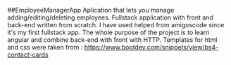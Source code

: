##EmployeeManagerApp
Aplication that lets you manage adding/editing/deleting employees.
Fullstack application with front and back-end written from scratch. I have used helped from amigoscode since it's my first fullstack app. The whole purpose of the project is to
learn angular and combine back-end with front with HTTP. 
Templates for html and css were taken from : https://www.bootdey.com/snippets/view/bs4-contact-cards
